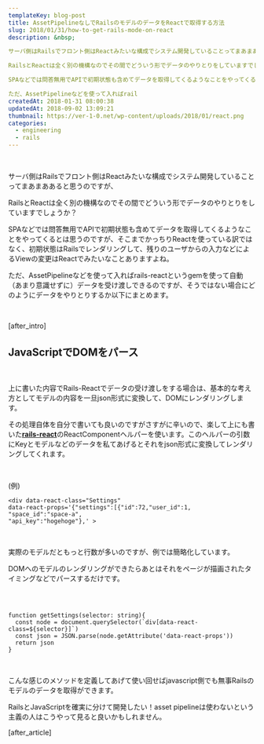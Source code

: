 ```yaml
---
templateKey: blog-post
title: AssetPipelineなしでRailsのモデルのデータをReactで取得する方法
slug: 2018/01/31/how-to-get-rails-mode-on-react
description: &nbsp;

サーバ側はRailsでフロント側はReactみたいな構成でシステム開発していることってまあまああると思うのですが、

RailsとReactは全く別の機構なのでその間でどういう形でデータのやりとりをしていますでしょうか？

SPAなどでは問答無用でAPIで初期状態も含めてデータを取得してくるようなことをやってくるとは思うのですが、そこまでかっちりReactを使っている訳ではなく、初期状態はRailsでレンダリングして、残りのユーザからの入力などによるViewの変更はReactでみたいなことありますよね。

ただ、AssetPipelineなどを使って入ればrail
createdAt: 2018-01-31 08:00:38
updatedAt: 2018-09-02 13:09:21
thumbnail: https://ver-1-0.net/wp-content/uploads/2018/01/react.png
categories: 
  - engineering
  - rails
---
```


&nbsp;

サーバ側はRailsでフロント側はReactみたいな構成でシステム開発していることってまあまああると思うのですが、

RailsとReactは全く別の機構なのでその間でどういう形でデータのやりとりをしていますでしょうか？

SPAなどでは問答無用でAPIで初期状態も含めてデータを取得してくるようなことをやってくるとは思うのですが、そこまでかっちりReactを使っている訳ではなく、初期状態はRailsでレンダリングして、残りのユーザからの入力などによるViewの変更はReactでみたいなことありますよね。

ただ、AssetPipelineなどを使って入ればrails-reactというgemを使って自動（あまり意識せずに）データを受け渡しできるのですが、そうではない場合にどのようにデータをやりとりするか以下にまとめます。

&nbsp;

[after_intro]
<h2>JavaScriptでDOMをパース</h2>
&nbsp;

上に書いた内容でRails-Reactでデータの受け渡しをする場合は、基本的な考え方としてモデルの内容を一旦json形式に変換して、DOMにレンダリングします。

その処理自体を自分で書いても良いのですがさすがに辛いので、楽して上にも書いた<a href="https://github.com/reactjs/react-rails"><strong>rails-react</strong></a>のReactComponentヘルパーを使います。このヘルパーの引数にKeyとモデルなどのデータを私てあげるとそれをjson形式に変換してレンダリングしてくれます。

&nbsp;

(例)
<pre><code class="language-markup">&lt;div data-react-class="Settings" 
data-react-props='{"settings":[{"id":72,"user_id":1,
"space_id":"space-a",
"api_key":"hogehoge"},' &gt;</code></pre>
&nbsp;

実際のモデルだともっと行数が多いのですが、例では簡略化しています。

DOMへのモデルのレンダリングができたらあとはそれをページが描画されたタイミングなどでパースするだけです。

&nbsp;
<pre><code class="language-javascript">
function getSettings(selector: string){
  const node = document.querySelector(`div[data-react-class=${selector}]`)
  const json = JSON.parse(node.getAttribute('data-react-props'))
  return json
}</code></pre>
&nbsp;

こんな感じのメソッドを定義してあげて使い回せばjavascript側でも無事Railsのモデルのデータを取得ができます。

RailsとJavaScriptを確実に分けて開発したい！asset pipelineは使わないという主義の人はこうやって見ると良いかもしれません。

[after_article]
